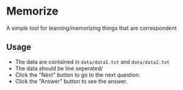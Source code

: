 # Memorize

A simple tool for learning/memorizing things that are correspondent

## Usage

- The data are contained in `data/data1.txt` and `data/data2.txt`
- The data should be line seperated/
- Click the "Next" button to go to the next question.
- Click the "Answer" button to see the answer.